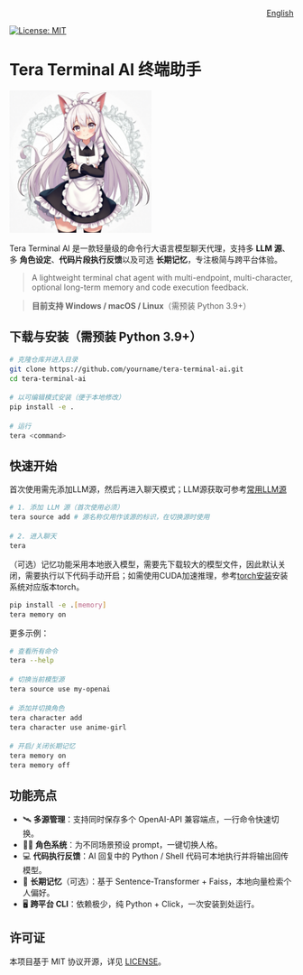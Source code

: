 <p align="right">
  <a href="./docs/README.en.md">English</a>
</p>

[![License: MIT](https://img.shields.io/badge/License-MIT-yellow.svg)](LICENSE)

# Tera Terminal AI 终端助手

<img src="./docs/imgs/tera.png" alt="Tera Terminal AI" width="50%">

Tera Terminal AI 是一款轻量级的命令行大语言模型聊天代理，支持多 **LLM 源**、多 **角色设定**、**代码片段执行反馈**以及可选 **长期记忆**，专注极简与跨平台体验。

> A lightweight terminal chat agent with multi-endpoint, multi-character, optional long-term memory and code execution feedback.

> **目前支持 Windows / macOS / Linux**（需预装 Python 3.9+）

## 下载与安装（需预装 Python 3.9+）

```bash
# 克隆仓库并进入目录
git clone https://github.com/yourname/tera-terminal-ai.git
cd tera-terminal-ai

# 以可编辑模式安装（便于本地修改）
pip install -e .

# 运行
tera <command>
```

## 快速开始

首次使用需先添加LLM源，然后再进入聊天模式；LLM源获取可参考[常用LLM源](./docs/llm_sources.md)
```bash
# 1. 添加 LLM 源（首次使用必须）
tera source add # 源名称仅用作该源的标识，在切换源时使用

# 2. 进入聊天
tera
```

（可选）记忆功能采用本地嵌入模型，需要先下载较大的模型文件，因此默认关闭，需要执行以下代码手动开启；如需使用CUDA加速推理，参考[torch安装](https://pytorch.org/get-started/locally/)安装系统对应版本torch。
```bash
pip install -e .[memory]
tera memory on
```

更多示例：

```bash
# 查看所有命令
tera --help

# 切换当前模型源
tera source use my-openai

# 添加并切换角色
tera character add
tera character use anime-girl

# 开启/关闭长期记忆
tera memory on
tera memory off
```

## 功能亮点

- 🛰️ **多源管理**：支持同时保存多个 OpenAI-API 兼容端点，一行命令快速切换。  
- 🧑‍🎤 **角色系统**：为不同场景预设 prompt，一键切换人格。  
- 💻 **代码执行反馈**：AI 回复中的 Python / Shell 代码可本地执行并将输出回传模型。  
- 💾 **长期记忆**（可选）：基于 Sentence-Transformer + Faiss，本地向量检索个人偏好。  
- 🖥️ **跨平台 CLI**：依赖极少，纯 Python + Click，一次安装到处运行。  

## 许可证

本项目基于 MIT 协议开源，详见 [LICENSE](LICENSE)。